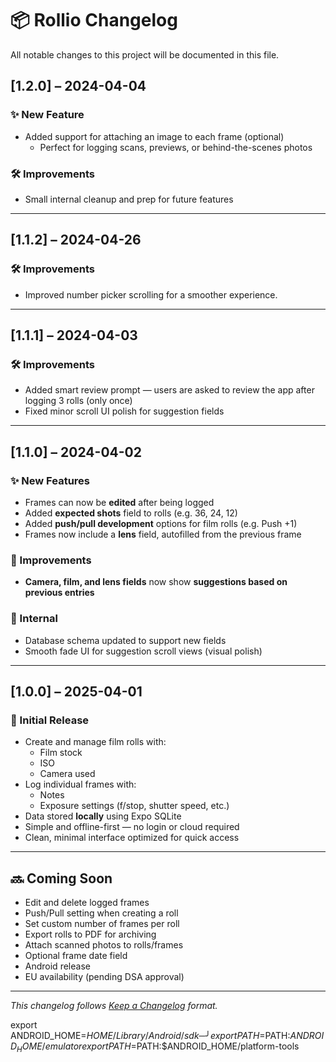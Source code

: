 # 📦 Rollio Changelog

All notable changes to this project will be documented in this file.
## [1.2.0] – 2024-04-04

### ✨ New Feature
- Added support for attaching an image to each frame (optional)
  - Perfect for logging scans, previews, or behind-the-scenes photos

### 🛠 Improvements
- Small internal cleanup and prep for future features

---

## [1.1.2] – 2024-04-26

### 🛠 Improvements
-  Improved number picker scrolling for a smoother experience.

---

## [1.1.1] – 2024-04-03

### 🛠 Improvements
- Added smart review prompt — users are asked to review the app after logging 3 rolls (only once)
- Fixed minor scroll UI polish for suggestion fields

---

## [1.1.0] – 2024-04-02

### ✨ New Features
- Frames can now be **edited** after being logged
- Added **expected shots** field to rolls (e.g. 36, 24, 12)
- Added **push/pull development** options for film rolls (e.g. Push +1)
- Frames now include a **lens** field, autofilled from the previous frame

### 🎯 Improvements
- **Camera, film, and lens fields** now show **suggestions based on previous entries**

### 🔧 Internal
- Database schema updated to support new fields
- Smooth fade UI for suggestion scroll views (visual polish)

---

## [1.0.0] – 2025-04-01
### 🎉 Initial Release

- Create and manage film rolls with:
  - Film stock
  - ISO
  - Camera used
- Log individual frames with:
  - Notes
  - Exposure settings (f/stop, shutter speed, etc.)
- Data stored **locally** using Expo SQLite
- Simple and offline-first — no login or cloud required
- Clean, minimal interface optimized for quick access

---

## 🔜 Coming Soon

- Edit and delete logged frames
- Push/Pull setting when creating a roll
- Set custom number of frames per roll
- Export rolls to PDF for archiving
- Attach scanned photos to rolls/frames
- Optional frame date field
- Android release
- EU availability (pending DSA approval)

---

*This changelog follows [Keep a Changelog](https://keepachangelog.com/en/1.0.0/) format.*



export ANDROID_HOME=$HOME/Library/Android/sdk                             ─╯
export PATH=$PATH:$ANDROID_HOME/emulator
export PATH=$PATH:$ANDROID_HOME/platform-tools